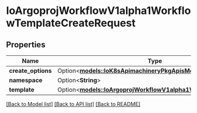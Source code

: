 # IoArgoprojWorkflowV1alpha1WorkflowTemplateCreateRequest

## Properties

Name | Type | Description | Notes
------------ | ------------- | ------------- | -------------
**create_options** | Option<[**models::IoK8sApimachineryPkgApisMetaV1CreateOptions**](io.k8s.apimachinery.pkg.apis.meta.v1.CreateOptions.md)> |  | [optional]
**namespace** | Option<**String**> |  | [optional]
**template** | Option<[**models::IoArgoprojWorkflowV1alpha1WorkflowTemplate**](io.argoproj.workflow.v1alpha1.WorkflowTemplate.md)> |  | [optional]

[[Back to Model list]](../README.md#documentation-for-models) [[Back to API list]](../README.md#documentation-for-api-endpoints) [[Back to README]](../README.md)


